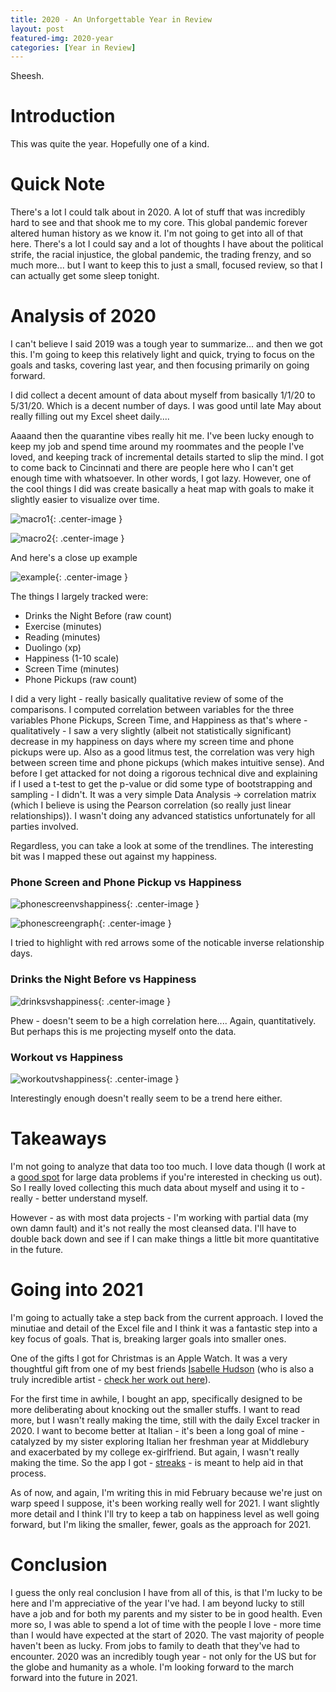 ```yaml
---
title: 2020 - An Unforgettable Year in Review
layout: post
featured-img: 2020-year
categories: [Year in Review]
---
```


Sheesh. 

Introduction
============

This was quite the year. Hopefully one of a kind.  

Quick Note
==========
There's a lot I could talk about in 2020. A lot of stuff that was incredibly hard to see and that shook me to my core. This global pandemic forever altered human history as we know it. I'm not going to get into all of that here. There's a lot I could say and a lot of thoughts I have about the political strife, the racial injustice, the global pandemic, the trading frenzy, and so much more... but I want to keep this to just a small, focused review, so that I can actually get some sleep tonight.

Analysis of 2020
================
I can't believe I said 2019 was a tough year to summarize... and then we got this. I'm going to keep this relatively light and quick, trying to focus on the goals and tasks, covering last year, and then focusing primarily on going forward. 

I did collect a decent amount of data about myself from basically 1/1/20 to 5/31/20. Which is a decent number of days. I was good until late May about really filling out my Excel sheet daily.... 

Aaaand then the quarantine vibes really hit me. I've been lucky enough to keep my job and spend time around my roommates and the people I've loved, and keeping track of incremental details started to slip the mind. I got to come back to Cincinnati and there are people here who I can't get enough time with whatsoever. In other words, I got lazy. However, one of the cool things I did was create basically a heat map with goals to make it slightly easier to visualize over time. 

![macro1](/images/ny-resolutions-2020/Macro1.png){: .center-image }

![macro2](/images/ny-resolutions-2020/Macro2.png){: .center-image }

And here's a close up example

![example](/images/ny-resolutions-2020/Example.png){: .center-image }

The things I largely tracked were:

* Drinks the Night Before (raw count)
* Exercise (minutes)
* Reading (minutes)
* Duolingo (xp)
* Happiness (1-10 scale)
* Screen Time (minutes)
* Phone Pickups (raw count)

I did a very light - really basically qualitative review of some of the comparisons. I computed correlation between variables for the three variables Phone Pickups, Screen Time, and Happiness as that's where - qualitatively - I saw a very slightly (albeit not statistically significant) decrease in my happiness on days where my screen time and phone pickups were up. Also as a good litmus test, the correlation was very high between screen time and phone pickups (which makes intuitive sense). And before I get attacked for not doing a rigorous technical dive and explaining if I used a t-test to get the p-value or did some type of bootstrapping and sampling - I didn't. It was a very simple Data Analysis -> correlation matrix (which I believe is using the Pearson correlation (so really just linear relationships)). I wasn't doing any advanced statistics unfortunately for all parties involved. 

Regardless, you can take a look at some of the trendlines. The interesting bit was I mapped these out against my happiness.

### Phone Screen and Phone Pickup vs Happiness

![phonescreenvshappiness](/images/ny-resolutions-2020/PhoneScreenPickupvsHappinessCorrelation.png){: .center-image }

![phonescreengraph](/images/ny-resolutions-2020/PhonevsHappinessGraph.png){: .center-image }

I tried to highlight with red arrows some of the noticable inverse relationship days.

### Drinks the Night Before vs Happiness

![drinksvshappiness](/images/ny-resolutions-2020/DrinksvsHappiness.png){: .center-image }

Phew - doesn't seem to be a high correlation here.... Again, quantitatively. But perhaps this is me projecting myself onto the data. 

### Workout vs Happiness

![workoutvshappiness](/images/ny-resolutions-2020/WorkoutvsHappiness.png){: .center-image }

Interestingly enough doesn't really seem to be a trend here either. 

Takeaways
=========
I'm not going to analyze that data too too much. I love data though (I work at a [good spot][abinitio] for large data problems if you're interested in checking us out). So I really loved collecting this much data about myself and using it to - really - better understand myself. 

However - as with most data projects - I'm working with partial data (my own damn fault) and it's not really the most cleansed data. I'll have to double back down and see if I can make things a little bit more quantitative in the future. 

Going into 2021
===============
I'm going to actually take a step back from the current approach. I loved the minutiae and detail of the Excel file and I think it was a fantastic step into a key focus of goals. That is, breaking larger goals into smaller ones. 

One of the gifts I got for Christmas is an Apple Watch. It was a very thoughtful gift from one of my best friends [Isabelle Hudson][iz-linkedin] (who is also a truly incredible artist - [check her work out here][iz-art]). 

For the first time in awhile, I bought an app, specifically designed to be more deliberating about knocking out the smaller stuffs. I want to read more, but I wasn't really making the time, still with the daily Excel tracker in 2020. I want to become better at Italian - it's been a long goal of mine - catalyzed by my sister exploring Italian her freshman year at Middlebury and exacerbated by my college ex-girlfriend. But again, I wasn't really making the time. So the app I got - [streaks] - is meant to help aid in that process. 

As of now, and again, I'm writing this in mid February because we're just on warp speed I suppose, it's been working really well for 2021. I want slightly more detail and I think I'll try to keep a tab on happiness level as well going forward, but I'm liking the smaller, fewer, goals as the approach for 2021. 

Conclusion
==========
I guess the only real conclusion I have from all of this, is that I'm lucky to be here and I'm appreciative of the year I've had. I am beyond lucky to still have a job and for both my parents and my sister to be in good health. Even more so, I was able to spend a lot of time with the people I love - more time than I would have expected at the start of 2020. The vast majority of people haven't been as lucky. From jobs to family to death that they've had to encounter. 2020 was an incredibly tough year - not only for the US but for the globe and humanity as a whole. I'm looking forward to the march forward into the future in 2021. 

[comment]: <> (Bibliography)
[streaks]: https://streaksapp.com/
[iz-art]: https://www.instagram.com/isabellehudson_art/?hl=en
[iz-linkedin]: https://www.linkedin.com/in/isabelle-hudson
[abinitio]: https://www.abinitio.com/en/